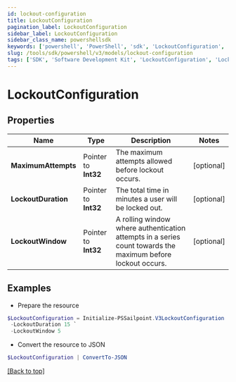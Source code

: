 ```yaml
---
id: lockout-configuration
title: LockoutConfiguration
pagination_label: LockoutConfiguration
sidebar_label: LockoutConfiguration
sidebar_class_name: powershellsdk
keywords: ['powershell', 'PowerShell', 'sdk', 'LockoutConfiguration', 'LockoutConfiguration'] 
slug: /tools/sdk/powershell/v3/models/lockout-configuration
tags: ['SDK', 'Software Development Kit', 'LockoutConfiguration', 'LockoutConfiguration']
---
```



# LockoutConfiguration

## Properties

Name | Type | Description | Notes
------------ | ------------- | ------------- | -------------
**MaximumAttempts** |  Pointer to **Int32** | The maximum attempts allowed before lockout occurs. | [optional] 
**LockoutDuration** |  Pointer to **Int32** | The total time in minutes a user will be locked out. | [optional] 
**LockoutWindow** |  Pointer to **Int32** | A rolling window where authentication attempts in a series count towards the maximum before lockout occurs. | [optional] 

## Examples

- Prepare the resource
```powershell
$LockoutConfiguration = Initialize-PSSailpoint.V3LockoutConfiguration  -MaximumAttempts 5 `
 -LockoutDuration 15 `
 -LockoutWindow 5
```

- Convert the resource to JSON
```powershell
$LockoutConfiguration | ConvertTo-JSON
```


[[Back to top]](#) 

